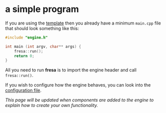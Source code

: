 # a simple program

If you are using the [template](building.md#using-a-template) then you already have a minimum `main.cpp` file that should look something like this:

```cpp
#include "engine.h"

int main (int argv, char** args) {
    fresa::run();
    return 0;
}
```

All you need to run **fresa** is to import the engine header and call `fresa::run()`.

If you wish to configure how the engine behaves, you can look into the [configuration file](../reference/config.md).

_This page will be updated when components are added to the engine to explain how to create your own functionality._